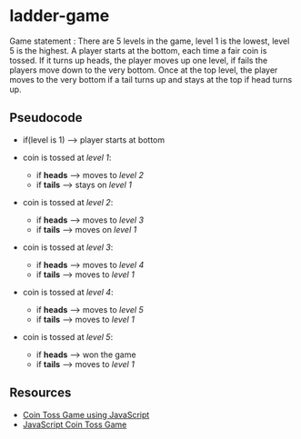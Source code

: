 # ladder-game
Game statement : There are 5 levels in the game, level 1 is the lowest, level 5 is the highest. A player starts at the bottom, each time a fair coin is tossed. If it turns up heads, the player moves up one level, if fails the players move down to the very bottom. Once at the top level, the player moves to the very bottom if a tail turns up and stays at the top if head turns up.

## Pseudocode 

- if(level is 1) --> player starts at bottom

- coin is tossed at *level 1*:
  - if **heads** --> moves to *level 2*
  - if **tails** --> stays on *level 1* 

- coin is tossed at *level 2*:
  - if **heads** --> moves to *level 3*
  - if **tails** --> moves on *level 1* 

- coin is tossed at *level 3*:
  - if **heads** --> moves to *level 4*
  - if **tails** --> moves to *level 1* 

- coin is tossed at *level 4*:
  - if **heads** --> moves to *level 5*
  - if **tails** --> moves to *level 1* 

- coin is tossed at *level 5*:
  - if **heads** --> won the game
  - if **tails** --> moves to *level 1*



## Resources
- [Coin Toss Game using JavaScript](https://dev.to/shantanu_jana/coin-toss-game-using-javascript-css-1cf0)
- [JavaScript Coin Toss Game](https://jsbeginners.com/coin-toss-game/)
